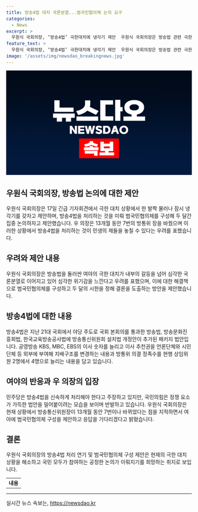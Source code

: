 ```yaml
---
title: 방송4법 대치 국론분열...범국민협의체 논의 요구
categories:
  - News
excerpt: >
  우원식 국회의장, ‘방송4법’ 극한대치에 냉각기 제안  우원식 국회의장은 방송법 관련 극한 대치를 중단하고 2달간 범국민협의체를 구성하여 문제 해결을 제안했다. 여야는 방송4법 처리를 놓고 입장이 엇갈리고, 공영방송 이사 선임 등을 놓고 갈등이 격화되고 있다. 이에 우 의장은 정부·여당과 야당에 각각 중단과 조치를 요구했으며, 다음주 목요일까지 응답을 기다릴 것이라 밝혔다.
feature_text: >
  우원식 국회의장, ‘방송4법’ 극한대치에 냉각기 제안  우원식 국회의장은 방송법 관련 극한 대치를 중단하고 2달간 범국민협의체를 구성하여 문제 해결을 제안했다. 여야는 방송4법 처리를 놓고 입장이 엇갈리고, 공영방송 이사 선임 등을 놓고 갈등이 격화되고 있다. 이에 우 의장은 정부·여당과 야당에 각각 중단과 조치를 요구했으며, 다음주 목요일까지 응답을 기다릴 것이라 밝혔다.
image: '/assets/img/newsdao_breakingnews.jpg'
---
```


<p><img src="/assets/img/newsdao_breakingnews.jpg" alt="koreaapp 속보" /></p>

<h2 data-ke-size="size26">우원식 국회의장, 방송법 논의에 대한 제안</h2>

<p data-ke-size="size16">우원식 국회의장은 17일 긴급 기자회견에서 극한 대치 상황에서 한 발짝 물러나 잠시 냉각기를 갖자고 제안하며, 방송4법을 처리하는 것을 미뤄 범국민협의체를 구성해 두 달간 집중 논의하자고 제안했습니다. 우 의장은 13개월 동안 7번의 방통위 장을 바꿨으며 이러한 상황에서 방송4법을 처리하는 것이 민생의 제들을 놓칠 수 있다는 우려를 표했습니다.</p>

<h2 data-ke-size="size24">우려와 제안 내용</h2>

<p data-ke-size="size16">우원식 국회의장은 방송법을 둘러싼 여야의 극한 대치가 내부의 갈등을 넘어 심각한 국론분열로 이어지고 있어 심각한 위기감을 느낀다고 우려를 표했으며, 이에 대한 해결책으로 범국민협의체를 구성하고 두 달의 시한을 정해 결론을 도출하는 방안을 제안했습니다.</p>

<h2 data-ke-size="size24">방송4법에 대한 내용</h2>

<p data-ke-size="size16">방송4법은 지난 21대 국회에서 야당 주도로 국회 본회의를 통과한 방송법, 방송문화진흥회법, 한국교육방송공사법에 방송통신위원회 설치법 개정안이 추가된 패키지 법안입니다. 공영방송 KBS, MBC, EBS의 이사 숫자를 늘리고 이사 추천권을 언론단체와 시민단체 등 외부에 부여해 지배구조를 변경하는 내용과 방통위 의결 정족수를 현행 상임위원 2명에서 4명으로 늘리는 내용을 담고 있습니다.</p>

<h2 data-ke-size="size24">여야의 반응과 우 의장의 입장</h2>

<p data-ke-size="size16">민주당은 방송4법을 신속하게 처리해야 한다고 주장하고 있지만, 국민의힘은 정쟁 요소가 가득한 법안을 밀어붙이려는 모습을 보이며 반발하고 있습니다. 우원식 국회의장은 현재 상황에서 방송통신위원장이 13개월 동안 7번이나 바뀌었다는 점을 지적하면서 여야에 범국민협의체 구성을 제안하고 응답을 기다리겠다고 밝혔습니다.</p>

<h2 data-ke-size="size24">결론</h2>

<p data-ke-size="size16">우원식 국회의장의 방송4법 처리 연기 및 범국민협의체 구성 제안은 현재의 극한 대치 상황을 해소하고 국민 모두가 참여하는 공정한 논의가 이뤄지기를 희망하는 취지로 보입니다.</p>

<table>
    <tbody>
        <tr>
            <td style="text-align: center; height: 17px;"><b>내용</b></td>
        </tr>
    </tbody>
</table>

<p><hr></p>
실시간 뉴스 속보는, <a href="https://newsdao.kr" rel="dofollow">https://newsdao.kr</a>



